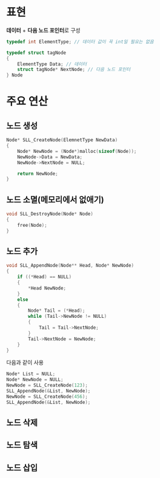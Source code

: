 ```toc
```
# 표현
**데이터** + **다음 노드 포인터**로 구성
```c
typedef int ElementType; // 데이터 값이 꼭 int일 필요는 없음

typedef struct tagNode
{
	ElementType Data; // 데이터
	struct tagNode* NextNode; // 다음 노드 포인터
} Node
```

# 주요 연산
## 노드 생성
```c
Node* SLL_CreateNode(ElemnetType NewData)
{
	Node* NewNode = (Node*)malloc(sizeof(Node));
	NewNode->Data = NewData;
	NewNode->NextNode = NULL;

	return NewNode;
}
```
## 노드 소멸(메모리에서 없애기)
```c
void SLL_DestroyNode(Node* Node)
{
	free(Node);
}
```
## 노드 추가
```c
void SLL_AppendNode(Node** Head, Node* NewNode)
{
	if ((*Head) == NULL)
	{
		*Head NewNode;
	}
	else
	{
		Node* Tail = (*Head);
		while (Tail->NewNode != NULL)
		{
			Tail = Tail->NextNode;
		}
		Tail->NextNode = NewNode;
	}
}
```
다음과 같이 사용
```c
Node* List = NULL;
Node* NewNode = NULL;
NewNode = SLL_CreateNode(123);
SLL_AppendNode(&List, NewNode);
NewNode = SLL_CreateNode(456);
SLL_AppendNode(&List, NewNode);
```
## 노드 삭제
## 노드 탐색
## 노드 삽입

